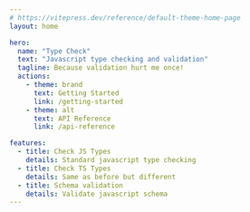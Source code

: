 ```yaml
---
# https://vitepress.dev/reference/default-theme-home-page
layout: home

hero:
  name: "Type Check"
  text: "Javascript type checking and validation"
  tagline: Because validation hurt me once!
  actions:
    - theme: brand
      text: Getting Started
      link: /getting-started
    - theme: alt
      text: API Reference
      link: /api-reference

features:
  - title: Check JS Types
    details: Standard javascript type checking
  - title: Check TS Types
    details: Same as before but different
  - title: Schema validation
    details: Validate javascript schema
---
```


